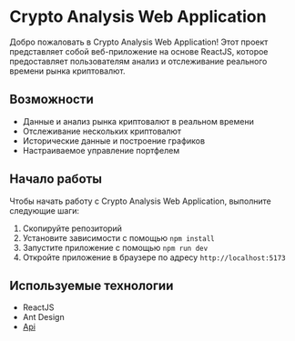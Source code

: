 # Crypto Analysis Web Application

Добро пожаловать в Crypto Analysis Web Application! Этот проект представляет собой веб-приложение на основе ReactJS, которое предоставляет пользователям анализ и отслеживание реального времени рынка криптовалют.

## Возможности

- Данные и анализ рынка криптовалют в реальном времени
- Отслеживание нескольких криптовалют
- Исторические данные и построение графиков
- Настраиваемое управление портфелем

## Начало работы

Чтобы начать работу с Crypto Analysis Web Application, выполните следующие шаги:

1. Скопируйте репозиторий
2. Установите зависимости с помощью `npm install`
3. Запустите приложение с помощью `npm run dev`
4. Откройте приложение в браузере по адресу `http://localhost:5173`

## Используемые технологии

- ReactJS
- Ant Design
- [Api](https://coinstats.app/) 

